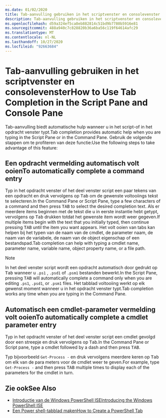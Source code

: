 ```yaml
---
ms.date: 01/02/2020
title: Tab-aanvulling gebruiken in het scriptvenster en consolevenster
description: Tab-aanvulling gebruiken in het scriptvenster en consolevenster
ms.openlocfilehash: d59a324ef5ca8eb882814c51bd9b7780b5916e81
ms.sourcegitcommit: 488a940c7c828820b36a6ba56c119f64614afc29
ms.translationtype: MT
ms.contentlocale: nl-NL
ms.lasthandoff: 10/27/2020
ms.locfileid: "92663684"
---
```

# <a name="how-to-use-tab-completion-in-the-script-pane-and-console-pane"></a><span data-ttu-id="9cc16-103">Tab-aanvulling gebruiken in het scriptvenster en consolevenster</span><span class="sxs-lookup"><span data-stu-id="9cc16-103">How to Use Tab Completion in the Script Pane and Console Pane</span></span>

<span data-ttu-id="9cc16-104">Tab-aanvulling biedt automatische hulp wanneer u in het script-of in het opdracht venster typt.</span><span class="sxs-lookup"><span data-stu-id="9cc16-104">Tab completion provides automatic help when you are typing in the Script Pane or in the Command Pane.</span></span> <span data-ttu-id="9cc16-105">Gebruik de volgende stappen om te profiteren van deze functie:</span><span class="sxs-lookup"><span data-stu-id="9cc16-105">Use the following steps to take advantage of this feature:</span></span>

## <a name="to-automatically-complete-a-command-entry"></a><span data-ttu-id="9cc16-106">Een opdracht vermelding automatisch volt ooien</span><span class="sxs-lookup"><span data-stu-id="9cc16-106">To automatically complete a command entry</span></span>

<span data-ttu-id="9cc16-107">Typ in het opdracht venster of het deel venster script een paar tekens van een opdracht en druk vervolgens op <kbd>Tab</kbd> om de gewenste voltooiings tekst te selecteren.</span><span class="sxs-lookup"><span data-stu-id="9cc16-107">In the Command Pane or Script Pane, type a few characters of a command and then press <kbd>TAB</kbd> to select the desired completion text.</span></span> <span data-ttu-id="9cc16-108">Als er meerdere items beginnen met de tekst die u in eerste instantie hebt getypt, vervolgens op <kbd>Tab</kbd> drukken totdat het gewenste item wordt weer gegeven.</span><span class="sxs-lookup"><span data-stu-id="9cc16-108">If multiple items begin with the text that you initially typed, then continue pressing <kbd>TAB</kbd> until the item you want appears.</span></span> <span data-ttu-id="9cc16-109">Het volt ooien van tabs kan helpen bij het typen van de naam van de cmdlet, de parameter naam, de naam van de variabele, de naam van de object eigenschap of een bestandspad.</span><span class="sxs-lookup"><span data-stu-id="9cc16-109">Tab completion can help with typing a cmdlet name, parameter name, variable name, object property name, or a file path.</span></span>

> [!NOTE]
> <span data-ttu-id="9cc16-110">In het deel venster script wordt een opdracht automatisch door gedrukt op <kbd>Tab</kbd> wanneer u `.ps1` , `.psd1` of `.psm1` bestanden bewerkt.</span><span class="sxs-lookup"><span data-stu-id="9cc16-110">In the Script Pane, pressing <kbd>TAB</kbd> will automatically complete a command only when you are editing `.ps1`, `.psd1`, or `.psm1` files.</span></span> <span data-ttu-id="9cc16-111">Het tabblad voltooiing werkt op elk gewenst moment wanneer u in het opdracht venster typt.</span><span class="sxs-lookup"><span data-stu-id="9cc16-111">Tab completion works any time when you are typing in the Command Pane.</span></span>

## <a name="to-automatically-complete-a-cmdlet-parameter-entry"></a><span data-ttu-id="9cc16-112">Automatisch een cmdlet-parameter vermelding volt ooien</span><span class="sxs-lookup"><span data-stu-id="9cc16-112">To automatically complete a cmdlet parameter entry</span></span>

<span data-ttu-id="9cc16-113">Typ in het opdracht venster of het deel venster script een cmdlet gevolgd door een streepje en druk vervolgens op <kbd>Tab</kbd>.</span><span class="sxs-lookup"><span data-stu-id="9cc16-113">In the Command Pane or Script pane, type a cmdlet followed by a dash and then press <kbd>TAB</kbd>.</span></span>

<span data-ttu-id="9cc16-114">Typ bijvoorbeeld `Get-Process -` en druk vervolgens meerdere keren op <kbd>Tab</kbd> om elk van de para meters voor de cmdlet weer te geven.</span><span class="sxs-lookup"><span data-stu-id="9cc16-114">For example, type `Get-Process -` and then press <kbd>TAB</kbd> multiple times to display each of the parameters for the cmdlet in turn.</span></span>

## <a name="see-also"></a><span data-ttu-id="9cc16-115">Zie ook</span><span class="sxs-lookup"><span data-stu-id="9cc16-115">See Also</span></span>

- [<span data-ttu-id="9cc16-116">Introductie van de Windows PowerShell ISE</span><span class="sxs-lookup"><span data-stu-id="9cc16-116">Introducing the Windows PowerShell ISE</span></span>](Introducing-the-Windows-PowerShell-ISE.md)
- [<span data-ttu-id="9cc16-117">Een Power shell-tabblad maken</span><span class="sxs-lookup"><span data-stu-id="9cc16-117">How to Create a PowerShell Tab</span></span>](How-to-Create-a-PowerShell-Tab-in-Windows-PowerShell-ISE.md)
